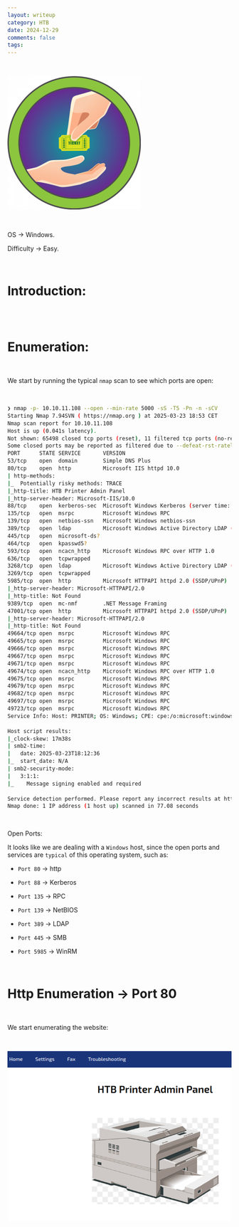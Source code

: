 ```yaml
---
layout: writeup
category: HTB
date: 2024-12-29
comments: false
tags: 
---
```


<br />

![1](../../../assets/images/Return/1.png)

<br />

OS -> Windows.

Difficulty -> Easy.

<br />

# Introduction:
<br />


 
<br />

# Enumeration:

<br />

We start by running the typical `nmap` scan to see which ports are open:

<br />

```bash
❯ nmap -p- 10.10.11.108 --open --min-rate 5000 -sS -T5 -Pn -n -sCV
Starting Nmap 7.94SVN ( https://nmap.org ) at 2025-03-23 18:53 CET
Nmap scan report for 10.10.11.108
Host is up (0.041s latency).
Not shown: 65498 closed tcp ports (reset), 11 filtered tcp ports (no-response)
Some closed ports may be reported as filtered due to --defeat-rst-ratelimit
PORT      STATE SERVICE       VERSION
53/tcp    open  domain        Simple DNS Plus
80/tcp    open  http          Microsoft IIS httpd 10.0
| http-methods: 
|_  Potentially risky methods: TRACE
|_http-title: HTB Printer Admin Panel
|_http-server-header: Microsoft-IIS/10.0
88/tcp    open  kerberos-sec  Microsoft Windows Kerberos (server time: 2025-03-23 18:11:44Z)
135/tcp   open  msrpc         Microsoft Windows RPC
139/tcp   open  netbios-ssn   Microsoft Windows netbios-ssn
389/tcp   open  ldap          Microsoft Windows Active Directory LDAP (Domain: return.local0., Site: Default-First-Site-Name)
445/tcp   open  microsoft-ds?
464/tcp   open  kpasswd5?
593/tcp   open  ncacn_http    Microsoft Windows RPC over HTTP 1.0
636/tcp   open  tcpwrapped
3268/tcp  open  ldap          Microsoft Windows Active Directory LDAP (Domain: return.local0., Site: Default-First-Site-Name)
3269/tcp  open  tcpwrapped
5985/tcp  open  http          Microsoft HTTPAPI httpd 2.0 (SSDP/UPnP)
|_http-server-header: Microsoft-HTTPAPI/2.0
|_http-title: Not Found
9389/tcp  open  mc-nmf        .NET Message Framing
47001/tcp open  http          Microsoft HTTPAPI httpd 2.0 (SSDP/UPnP)
|_http-server-header: Microsoft-HTTPAPI/2.0
|_http-title: Not Found
49664/tcp open  msrpc         Microsoft Windows RPC
49665/tcp open  msrpc         Microsoft Windows RPC
49666/tcp open  msrpc         Microsoft Windows RPC
49667/tcp open  msrpc         Microsoft Windows RPC
49671/tcp open  msrpc         Microsoft Windows RPC
49674/tcp open  ncacn_http    Microsoft Windows RPC over HTTP 1.0
49675/tcp open  msrpc         Microsoft Windows RPC
49679/tcp open  msrpc         Microsoft Windows RPC
49682/tcp open  msrpc         Microsoft Windows RPC
49697/tcp open  msrpc         Microsoft Windows RPC
49723/tcp open  msrpc         Microsoft Windows RPC
Service Info: Host: PRINTER; OS: Windows; CPE: cpe:/o:microsoft:windows

Host script results:
|_clock-skew: 17m38s
| smb2-time: 
|   date: 2025-03-23T18:12:36
|_  start_date: N/A
| smb2-security-mode: 
|   3:1:1: 
|_    Message signing enabled and required

Service detection performed. Please report any incorrect results at https://nmap.org/submit/ .
Nmap done: 1 IP address (1 host up) scanned in 77.08 seconds
```

<br />

Open Ports:

It looks like we are dealing with a `Windows` host, since the open ports and services are `typical` of this operating system, such as:

- `Port 80` -> http

- `Port 88` -> Kerberos

- `Port 135` -> RPC 

- `Port 139` -> NetBIOS

- `Port 389` -> LDAP 

-  `Port 445` -> SMB 

- `Port 5985` -> WinRM

<br />

# Http Enumeration -> Port 80

<br />

We start enumerating the website:

<br />

![2](../../../assets/images/Return/2.png)

<br />
